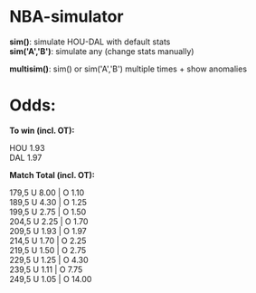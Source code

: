 # NBA-simulator

__sim()__: simulate HOU-DAL with default stats <br/>
__sim('A','B')__: simulate any (change stats manually)

__multisim()__: sim() or sim('A','B') multiple times + show anomalies


# Odds:

__To win (incl. OT):__

HOU 1.93 <br/>
DAL 1.97


__Match Total (incl. OT):__

179,5  U 8.00 | O 1.10 <br/>
189,5  U 4.30 | O 1.25 <br/>
199,5  U 2.75 | O 1.50 <br/>
204,5  U 2.25 | O 1.70 <br/>
209,5  U 1.93 | O 1.97 <br/>
214,5  U 1.70 | O 2.25 <br/>
219,5  U 1.50 | O 2.75 <br/>
229,5  U 1.25 | O 4.30 <br/>
239,5  U 1.11 | O 7.75 <br/>
249,5  U 1.05 | O 14.00 <br/>